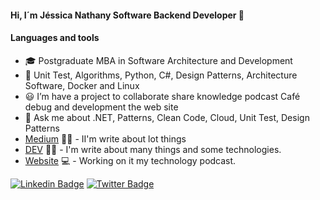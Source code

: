 #### Hi, I´m Jéssica Nathany Software Backend Developer 👋

<!-- in your header -->
<link rel="stylesheet" href="https://cdn.jsdelivr.net/gh/devicons/devicon@latest/devicon.min.css">

#### Languages and tools
<i class="devicon-csharp-plain colored"></i>
<link rel="stylesheet" href="https://cdn.jsdelivr.net/gh/devicons/devicon@v2.12.0/devicon.min.css">
<i class="devicon-csharp-plain"></i>

- :mortar_board: Postgraduate MBA in Software Architecture and Development
- :blue_book: Unit Test, Algorithms, Python, C#, Design Patterns, Architecture Software, Docker and Linux
- :smiley: I’m have a project to collaborate share knowledge podcast Café debug and development the web site
- 💬 Ask me about .NET, Patterns, Clean Code, Cloud, Unit Test, Design Patterns
- [Medium](https://medium.com/@JessicaNathanyF/) ✍🏼 - II'm write about lot things
- [DEV](https://dev.to/jessicanathany/) ✍🏼 - I'm write about many things and some technologies.
- [Website](https://cafedebug.com.br/) 💻 - Working on it my technology podcast.


[![Linkedin Badge](https://img.shields.io/badge/-LinkedIn-blue?style=flat-square&logo=Linkedin&logoColor=white&link=https://https://www.linkedin.com/in/jessica-nathany-carvalho-freitas-38260868//)](https://www.linkedin.com/in/jessicanathany-softwaredeveloper/)
[![Twitter Badge](https://img.shields.io/badge/-Twitter-1ca0f1?style=flat-square&labelColor=1ca0f1&logo=twitter&logoColor=white&link=https://twitter.com/JessicaNathanyF)](https://twitter.com/JessicaNathanyF)






